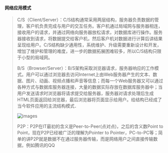 #### 网络应用模式 

> C/S（Client/Server）：C/S结构通常采用两层结构，服务器负责数据的管理，客户机负责完成与用户的交互任务。客户机通过局域网与服务器相连，接收用户的请求，并通过网络向服务器放松请求，对数据库进行操作。服务器接收到请求，将数据提交给客户机，然后客户机对数据进行计算后讲结果呈现给用户。C/S结构缺少通用性，系统维护、升级需要重新设计和开发，增加了维护和管理的难度，进一步的数据拓展困难较多，所以C/S结构只限于小型的局域网。
>
> B/S（Browser/Server）：B/S架构采取浏览器请求，服务器响应的工作模式。用户可以通过浏览器去访问Internet上由Web服务器产生的文本、数据、图片、动画、视频点播和声音等信息；而每一个Web服务器又可以通过各种方式与数据库服务器连接，大量的数据实际存放在数据库服务器中；当用户发送请求时浏览器将请求提交给服务器，服务器对请求处理后生成HTML页面返回给浏览器，最后浏览器将页面显示给用户。给结构已经成了当今软件应用的主流结构模式．
>
> ![images](https://github.com/HuangXiongjin/python_study/blob/master/django/BS工作模式.png)
>
> P2P：P2P在IT最初的含义是Peer-to-Peer(点对点)，之后的含义数Point to Point，现在P2P已经被广泛的理解为Pointer to Pointer，PC-to-PC等；简单的讲P2P就是数据不在通过服务器传输，而是网络用户之间直接传输数据，例如腾讯的QQ

